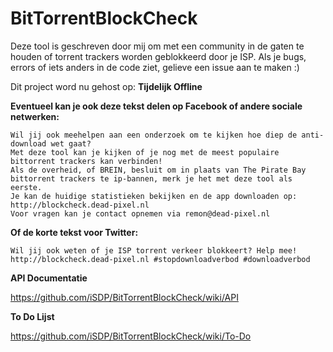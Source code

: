 BitTorrentBlockCheck
====================

Deze tool is geschreven door mij om met een community in de gaten te houden of torrent trackers worden geblokkeerd door je ISP.
Als je bugs, errors of iets anders in de code ziet, gelieve een issue aan te maken :)

Dit project word nu gehost op: **Tijdelijk Offline**

**Eventueel kan je ook deze tekst delen op Facebook of andere sociale netwerken:**
```
Wil jij ook meehelpen aan een onderzoek om te kijken hoe diep de anti-download wet gaat?
Met deze tool kan je kijken of je nog met de meest populaire bittorrent trackers kan verbinden!
Als de overheid, of BREIN, besluit om in plaats van The Pirate Bay bittorrent trackers te ip-bannen, merk je het met deze tool als eerste.
Je kan de huidige statistieken bekijken en de app downloaden op: http://blockcheck.dead-pixel.nl
Voor vragen kan je contact opnemen via remon@dead-pixel.nl
```
**Of de korte tekst voor Twitter:**
```
Wil jij ook weten of je ISP torrent verkeer blokkeert? Help mee! http://blockcheck.dead-pixel.nl #stopdownloadverbod #downloadverbod
```

**API Documentatie**

https://github.com/iSDP/BitTorrentBlockCheck/wiki/API

**To Do Lijst**

https://github.com/iSDP/BitTorrentBlockCheck/wiki/To-Do
